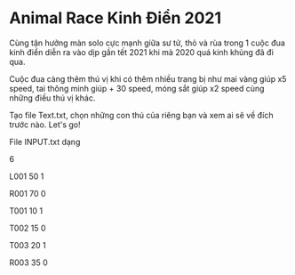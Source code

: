 # Animal Race Kinh Điển 2021

Cùng tận hưởng màn solo cực mạnh giữa sư tử, thỏ và rùa trong 1 cuộc đua kinh điển diễn ra vào dịp gần tết 2021 khi mà 2020 quá kinh khủng đã đi qua.

Cuộc đua càng thêm thú vị khi có thêm nhiều trang bị như mai vàng giúp x5 speed, tai thông minh giúp + 30 speed, móng sắt giúp x2 speed cùng những điều thú vị khác.

Tạo file Text.txt, chọn những con thú của riêng bạn và xem ai sẽ về đích trước nào. Let's go!

File INPUT.txt dạng

6

L001 50 1

R001 70 0

T001 10 1

T002 15 0

T003 20 1

R003 35 0
